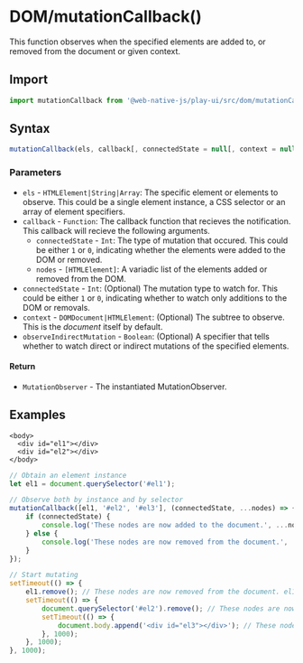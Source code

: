 # DOM/mutationCallback\(\)

This function observes when the specified elements are added to, or removed from the document or given context.

## Import

```javascript
import mutationCallback from '@web-native-js/play-ui/src/dom/mutationCallback.js';
```

## Syntax

```javascript
mutationCallback(els, callback[, connectedState = null[, context = null[, observeIndirectMutation = true]]]);
```

### Parameters

* `els` - `HTMLElement|String|Array`: The specific element or elements to observe. This could be a single element instance, a CSS selector or an array of element specifiers.
* `callback` - `Function`: The callback function that recieves the notification. This callback will recieve the following arguments.
  * `connectedState` - `Int`: The type of mutation that occured. This could be either `1` or `0`, indicating whether the elements were added to the DOM or removed.
  * `nodes` - `[HTMLElement]`: A variadic list of the elements added or removed from the DOM.
* `connectedState` - `Int`: \(Optional\) The mutation type to watch for. This could be either `1` or `0`, indicating whether to watch only additions to the DOM or removals.
* `context` - `DOMDocument|HTMLElement`: \(Optional\) The subtree to observe. This is the _document_ itself by default.
* `observeIndirectMutation` - `Boolean`: \(Optional\) A specifier that tells whether to watch direct or indirect mutations of the specified elements.

#### Return

* `MutationObserver` - The instantiated MutationObserver.

## Examples

```markup
<body>
  <div id="el1"></div>
  <div id="el2"></div>
</body>
```

```javascript
// Obtain an element instance
let el1 = document.querySelector('#el1');

// Observe both by instance and by selector
mutationCallback([el1, '#el2', '#el3'], (connectedState, ...nodes) => {
    if (connectedState) {
        console.log('These nodes are now added to the document.', ...nodes);
    } else {
        console.log('These nodes are now removed from the document.', ...nodes);
    }
});

// Start mutating
setTimeout(() => {
    el1.remove(); // These nodes are now removed from the document. el1
    setTimeout(() => {
        document.querySelector('#el2').remove(); // These nodes are now removed from the document. #el2
        setTimeout(() => {
            document.body.append('<div id="el3"></div>'); // These nodes are now added to the document. #el3
        }, 1000);
    }, 1000);
}, 1000);
```

